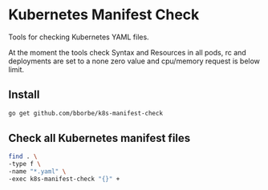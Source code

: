 # Kubernetes Manifest Check

Tools for checking Kubernetes YAML files.

At the moment the tools check Syntax and Resources in all pods, rc and deployments are set to a none zero value and cpu/memory request is below limit.

## Install

```bash
go get github.com/bborbe/k8s-manifest-check
```

## Check all Kubernetes manifest files


```bash
find . \
-type f \
-name "*.yaml" \
-exec k8s-manifest-check "{}" +
```

